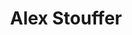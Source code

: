 ---
title: Alex Stouffer
bio: |
  Alex Stouffer-DeBord is a Web application developer pursuing advancements in decentralized tech and blockchain tool building. 
avatar: /images/stouffer.jpg
featured: true
---